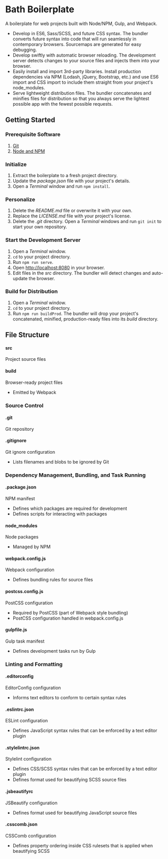 # Bath Boilerplate

A boilerplate for web projects built with Node/NPM, Gulp, and Webpack.

* Develop in ES6, Sass/SCSS, and future CSS syntax. The bundler converts future syntax into code that will run seamlessly in contemporary browsers. Sourcemaps are generated for easy debugging.
* Develop swiftly with automatic browser reloading. The development server detects changes to your source files and injects them into your browser.
* Easily install and import 3rd-party libraries. Install production dependencies via NPM (Lodash, jQuery, Bootstrap, etc.) and use ES6 import and CSS import to include them straight from your project's node_modules.
* Serve lightweight distribution files. The bundler concatenates and minifies files for distribution so that you always serve the lightest possible app with the fewest possible requests.

## Getting Started

### Prerequisite Software
1. [Git](https://git-scm.com/book/en/v2/Getting-Started-Installing-Git)
1. [Node and NPM](https://nodejs.org/en/download)

### Initialize
1. Extract the boilerplate to a fresh project directory.
1. Update the *package.json* file with your project's details.
1. Open a *Terminal* window and run `npm install`.

### Personalize
1. Delete the *README.md* file or overwrite it with your own.
1. Replace the *LICENSE.md* file with your project's license.
1. Delete the *.git* directory. Open a *Terminal* windows and run `git init` to start your own repository.

### Start the Development Server
1. Open a *Terminal* window.
1. `cd` to your project directory.
1. Run `npm run serve`.
1. Open [http://localhost:8080](http://localhost:8080) in your browser.
1. Edit files in the *src* directory. The bundler will detect changes and auto-update the browser.

### Build for Distribution
1. Open a *Terminal* window.
1. `cd` to your project directory.
1. Run `npm run buildProd`. The bundler will drop your project's concatenated, minified, production-ready files into its *build* directory.

## File Structure

#### src
Project source files

#### build
Browser-ready project files

* Emitted by Webpack

### Source Control

#### .git
Git repository

#### .gitignore
Git ignore configuration

* Lists filenames and blobs to be ignored by Git

### Dependency Management, Bundling, and Task Running

#### .package.json
NPM manifest

* Defines which packages are required for development
* Defines scripts for interacting with packages

#### node_modules
Node packages

* Managed by NPM

#### webpack.config.js
Webpack configuration

* Defines bundling rules for source files

#### postcss.config.js
PostCSS configuration

* Required by PostCSS (part of Webpack style bundling)
* PostCSS configuration handled in webpack.config.js

#### gulpfile.js
Gulp task manifest

* Defines development tasks run by Gulp

### Linting and Formatting

#### .editorconfig
EditorConfig configuration

* Informs text editors to conform to certain syntax rules

#### .eslintrc.json
ESLint configuration

* Defines JavaScript syntax rules that can be enforced by a text editor plugin

#### .stylelintrc.json
Stylelint configuration

* Defines CSS/SCSS syntax rules that can be enforced by a text editor plugin
* Defines format used for beautifying SCSS source files

#### .jsbeautifyrc
JSBeautify configuration

* Defines format used for beautifying JavaScript source files

#### .csscomb.json
CSSComb configuration

* Defines property ordering inside CSS rulesets that is applied when beautifying SCSS
